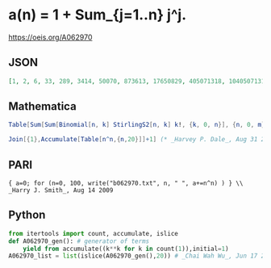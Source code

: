 # a\(n\) \= 1 \+ Sum\_\{j\=1\.\.n\} j^j\.
https://oeis.org/A062970
## JSON
```JSON
[1, 2, 6, 33, 289, 3414, 50070, 873613, 17650829, 405071318, 10405071318, 295716741929, 9211817190185, 312086923782438, 11424093749340454, 449317984130199829, 18896062057839751445, 846136323944176515622, 40192544399240714091046, 2018612200059554303215025]
```
## Mathematica
```Mathematica
Table[Sum[Sum[Binomial[n, k] StirlingS2[n, k] k!, {k, 0, n}], {n, 0, m}], {m, 0, 20}] (* _Geoffrey Critzer_, Mar 18 2009 *)
```
```Mathematica
Join[{1},Accumulate[Table[n^n,{n,20}]]+1] (* _Harvey P. Dale_, Aug 31 2016 *)
```
## PARI
```PARI
{ a=0; for (n=0, 100, write("b062970.txt", n, " ", a+=n^n) ) } \\ _Harry J. Smith_, Aug 14 2009
```
## Python
```Python
from itertools import count, accumulate, islice
def A062970_gen(): # generator of terms
    yield from accumulate((k**k for k in count(1)),initial=1)
A062970_list = list(islice(A062970_gen(),20)) # _Chai Wah Wu_, Jun 17 2022
```
